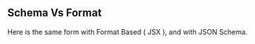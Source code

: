 ## Schema Vs Format

Here is the same form with Format Based ( JSX ), and with JSON Schema.

<!-- STORY -->
